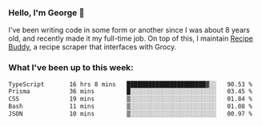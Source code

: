### Hello, I'm George 👋

I've been writing code in some form or another since I was about 8 years old, and recently made it my full-time job. On top of this, I maintain [Recipe Buddy](https://github.com/georgegebbett/recipe-buddy), a recipe scraper that interfaces with Grocy.  

<!--
**georgegebbett/georgegebbett** is a ✨ _special_ ✨ repository because its `README.md` (this file) appears on your GitHub profile.

Here are some ideas to get you started:

- 🔭 I’m currently working on ...
- 🌱 I’m currently learning ...
- 👯 I’m looking to collaborate on ...
- 🤔 I’m looking for help with ...
- 💬 Ask me about ...
- 📫 How to reach me: ...
- 😄 Pronouns: ...
- ⚡ Fun fact: ...
-->

### What I've been up to this week:
<!--START_SECTION:waka-->

```txt
TypeScript       16 hrs 8 mins   ██████████████████████▓░░   90.53 %
Prisma           36 mins         █░░░░░░░░░░░░░░░░░░░░░░░░   03.45 %
CSS              19 mins         ▒░░░░░░░░░░░░░░░░░░░░░░░░   01.84 %
Bash             11 mins         ▒░░░░░░░░░░░░░░░░░░░░░░░░   01.08 %
JSON             10 mins         ▒░░░░░░░░░░░░░░░░░░░░░░░░   00.97 %
```

<!--END_SECTION:waka-->
